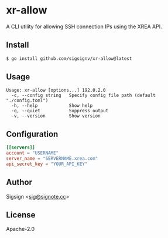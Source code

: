 # xr-allow

A CLI utility for allowing SSH connection IPs using the XREA API.

## Install

```sh
$ go install github.com/sigsignv/xr-allow@latest
```

## Usage

```
Usage: xr-allow [options...] 192.0.2.0
  -c, --config string   Specify config file path (default "./config.toml")
  -h, --help            Show help
  -q, --quiet           Suppress output
  -v, --version         Show version
```

## Configuration

```toml
[[servers]]
account = "USERNAME"
server_name = "SERVERNAME.xrea.com"
api_secret_key = "YOUR_API_KEY"
```

## Author

Sigsign <<sig@signote.cc>>

## License

Apache-2.0
